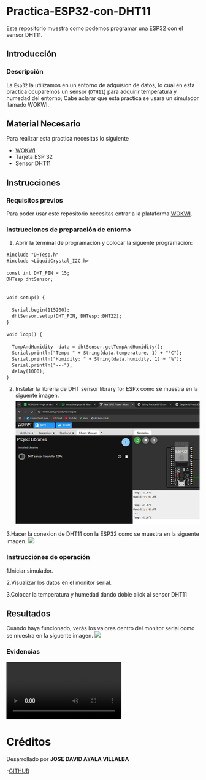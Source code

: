 # Practica-ESP32-con-DHT11
Este repositorio muestra como podemos programar una ESP32 con el sensor DHT11.

## Introducción
### Descripción
La ```Esp32``` la utilizamos en un entorno de adquision de datos, lo cual en esta practica ocuparemos un sensor (```DTH11```) para adquirir temperatura y humedad del entorno; Cabe aclarar que esta practica se usara un simulador llamado WOKWI.

## Material Necesario
Para realizar esta practica necesitas lo siguiente

- [WOKWI](https://wokwi.com/)
- Tarjeta ESP 32
- Sensor DHT11
## Instrucciones
### Requisitos previos
Para poder usar este repositorio necesitas entrar a la plataforma [WOKWI](https://wokwi.com/).

### Instrucciones de preparación de entorno
1. Abrir la terminal de programación y colocar la siguente programación:

```
#include "DHTesp.h"
#include <LiquidCrystal_I2C.h>

const int DHT_PIN = 15;
DHTesp dhtSensor;


void setup() {

  Serial.begin(115200);
  dhtSensor.setup(DHT_PIN, DHTesp::DHT22);
}

void loop() {

  TempAndHumidity  data = dhtSensor.getTempAndHumidity();
  Serial.println("Temp: " + String(data.temperature, 1) + "°C");
  Serial.println("Humidity: " + String(data.humidity, 1) + "%");
  Serial.println("---");
  delay(1000);
}
```

2. Instalar la libreria de DHT sensor library for ESPx como se muestra en la siguente imagen.
![](https://github.com/DaybeatAV/Practica-ESP32-con-DHT11/blob/main/Librer%C3%ADa%20DHT.png)

3.Hacer la conexion de DHT11 con la ESP32 como se muestra en la siguente imagen.
![](https://github.com/DaybeatAV/Practica-ESP32-con-DHT11/blob/main/Pr%C3%A1ctica%201%20Conexiones.png)

### Instrucciónes de operación
1.Iniciar simulador.

2.Visualizar los datos en el monitor serial.

3.Colocar la temperatura y humedad dando doble click al sensor DHT11

## Resultados

Cuando haya funcionado, verás los valores dentro del monitor serial como se muestra en la siguente imagen.
![](https://github.com/DaybeatAV/Practica-ESP32-con-DHT11/blob/main/Pr%C3%A1ctica%201%20Funcionando.png)

### Evidencias
![](https://github.com/DaybeatAV/Practica-ESP32-con-DHT11/blob/main/Pr%C3%A1ctica%201%20Evidencias.mp4)

# Créditos

Desarrollado por **JOSE DAVID AYALA VILLALBA**

-[GITHUB]()
